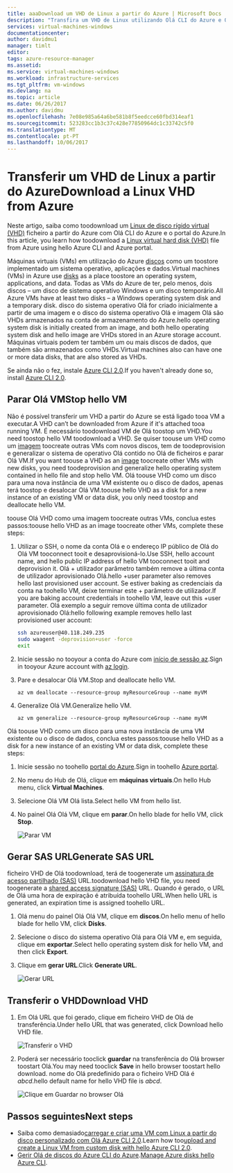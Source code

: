 ```yaml
---
title: aaaDownload um VHD de Linux a partir do Azure | Microsoft Docs
description: "Transfira um VHD de Linux utilizando Olá CLI do Azure e Olá portal do Azure."
services: virtual-machines-windows
documentationcenter: 
author: davidmu1
manager: timlt
editor: 
tags: azure-resource-manager
ms.assetid: 
ms.service: virtual-machines-windows
ms.workload: infrastructure-services
ms.tgt_pltfrm: vm-windows
ms.devlang: na
ms.topic: article
ms.date: 06/26/2017
ms.author: davidmu
ms.openlocfilehash: 7e08e985a64a6be581b8f5eedcce60fbd314eaf1
ms.sourcegitcommit: 523283cc1b3c37c428e77850964dc1c33742c5f0
ms.translationtype: MT
ms.contentlocale: pt-PT
ms.lasthandoff: 10/06/2017
---
```

# <a name="download-a-linux-vhd-from-azure"></a><span data-ttu-id="1055d-103">Transferir um VHD de Linux a partir do Azure</span><span class="sxs-lookup"><span data-stu-id="1055d-103">Download a Linux VHD from Azure</span></span>

<span data-ttu-id="1055d-104">Neste artigo, saiba como toodownload um [Linux de disco rígido virtual (VHD)](about-disks-and-vhds.md?toc=%2fazure%2fvirtual-machines%2flinux%2ftoc.json) ficheiro a partir do Azure com Olá CLI do Azure e o portal do Azure.</span><span class="sxs-lookup"><span data-stu-id="1055d-104">In this article, you learn how toodownload a [Linux virtual hard disk (VHD)](about-disks-and-vhds.md?toc=%2fazure%2fvirtual-machines%2flinux%2ftoc.json) file from Azure using hello Azure CLI and Azure portal.</span></span> 

<span data-ttu-id="1055d-105">Máquinas virtuais (VMs) em utilização do Azure [discos](../windows/managed-disks-overview.md?toc=%2fazure%2fvirtual-machines%2flinux%2ftoc.json) como um toostore implementado um sistema operativo, aplicações e dados.</span><span class="sxs-lookup"><span data-stu-id="1055d-105">Virtual machines (VMs) in Azure use [disks](../windows/managed-disks-overview.md?toc=%2fazure%2fvirtual-machines%2flinux%2ftoc.json) as a place toostore an operating system, applications, and data.</span></span> <span data-ttu-id="1055d-106">Todas as VMs do Azure de ter, pelo menos, dois discos – um disco de sistema operativo Windows e um disco temporário.</span><span class="sxs-lookup"><span data-stu-id="1055d-106">All Azure VMs have at least two disks – a Windows operating system disk and a temporary disk.</span></span> <span data-ttu-id="1055d-107">disco do sistema operativo Olá for criado inicialmente a partir de uma imagem e o disco do sistema operativo Olá e imagem Olá são VHDs armazenados na conta de armazenamento do Azure.</span><span class="sxs-lookup"><span data-stu-id="1055d-107">hello operating system disk is initially created from an image, and both hello operating system disk and hello image are VHDs stored in an Azure storage account.</span></span> <span data-ttu-id="1055d-108">Máquinas virtuais podem ter também um ou mais discos de dados, que também são armazenados como VHDs.</span><span class="sxs-lookup"><span data-stu-id="1055d-108">Virtual machines also can have one or more data disks, that are also stored as VHDs.</span></span>

<span data-ttu-id="1055d-109">Se ainda não o fez, instale [Azure CLI 2.0](https://docs.microsoft.com/cli/azure/install-az-cli2).</span><span class="sxs-lookup"><span data-stu-id="1055d-109">If you haven't already done so, install [Azure CLI 2.0](https://docs.microsoft.com/cli/azure/install-az-cli2).</span></span>

## <a name="stop-hello-vm"></a><span data-ttu-id="1055d-110">Parar Olá VM</span><span class="sxs-lookup"><span data-stu-id="1055d-110">Stop hello VM</span></span>

<span data-ttu-id="1055d-111">Não é possível transferir um VHD a partir do Azure se está ligado tooa VM a executar.</span><span class="sxs-lookup"><span data-stu-id="1055d-111">A VHD can’t be downloaded from Azure if it's attached tooa running VM.</span></span> <span data-ttu-id="1055d-112">É necessário toodownload VM de Olá toostop um VHD.</span><span class="sxs-lookup"><span data-stu-id="1055d-112">You need toostop hello VM toodownload a VHD.</span></span> <span data-ttu-id="1055d-113">Se quiser toouse um VHD como um [imagem](tutorial-custom-images.md) toocreate outras VMs com novos discos, tem de toodeprovision e generalizar o sistema de operativo Olá contido no Olá de ficheiros e parar Olá VM.</span><span class="sxs-lookup"><span data-stu-id="1055d-113">If you want toouse a VHD as an [image](tutorial-custom-images.md) toocreate other VMs with new disks, you need toodeprovision and generalize hello operating system contained in hello file and stop hello VM.</span></span> <span data-ttu-id="1055d-114">Olá toouse VHD como um disco para uma nova instância de uma VM existente ou o disco de dados, apenas terá toostop e desalocar Olá VM.</span><span class="sxs-lookup"><span data-stu-id="1055d-114">toouse hello VHD as a disk for a new instance of an existing VM or data disk, you only need toostop and deallocate hello VM.</span></span>

<span data-ttu-id="1055d-115">toouse Olá VHD como uma imagem toocreate outras VMs, conclua estes passos:</span><span class="sxs-lookup"><span data-stu-id="1055d-115">toouse hello VHD as an image toocreate other VMs, complete these steps:</span></span>

1. <span data-ttu-id="1055d-116">Utilizar o SSH, o nome da conta Olá e o endereço IP público de Olá do Olá VM tooconnect tooit e desaprovisioná-lo.</span><span class="sxs-lookup"><span data-stu-id="1055d-116">Use SSH, hello account name, and hello public IP address of hello VM tooconnect tooit and deprovision it.</span></span> <span data-ttu-id="1055d-117">Olá + utilizador parâmetro também remove a última conta de utilizador aprovisionado Olá.</span><span class="sxs-lookup"><span data-stu-id="1055d-117">hello +user parameter also removes hello last provisioned user account.</span></span> <span data-ttu-id="1055d-118">Se estiver baking as credenciais da conta na toohello VM, deixe terminar este + parâmetro de utilizador.</span><span class="sxs-lookup"><span data-stu-id="1055d-118">If you are baking account credentials in toohello VM, leave out this +user parameter.</span></span> <span data-ttu-id="1055d-119">Olá exemplo a seguir remove última conta de utilizador aprovisionado Olá:</span><span class="sxs-lookup"><span data-stu-id="1055d-119">hello following example removes hello last provisioned user account:</span></span>

    ```bash
    ssh azureuser@40.118.249.235
    sudo waagent -deprovision+user -force
    exit 
    ```

2. <span data-ttu-id="1055d-120">Inicie sessão no tooyour a conta do Azure com [início de sessão az](https://docs.microsoft.com/cli/azure/#login).</span><span class="sxs-lookup"><span data-stu-id="1055d-120">Sign in tooyour Azure account with [az login](https://docs.microsoft.com/cli/azure/#login).</span></span>
3. <span data-ttu-id="1055d-121">Pare e desalocar Olá VM.</span><span class="sxs-lookup"><span data-stu-id="1055d-121">Stop and deallocate hello VM.</span></span>

    ```azurecli
    az vm deallocate --resource-group myResourceGroup --name myVM
    ```

4. <span data-ttu-id="1055d-122">Generalize Olá VM.</span><span class="sxs-lookup"><span data-stu-id="1055d-122">Generalize hello VM.</span></span> 

    ```azurecli
    az vm generalize --resource-group myResourceGroup --name myVM
    ``` 

<span data-ttu-id="1055d-123">Olá toouse VHD como um disco para uma nova instância de uma VM existente ou o disco de dados, conclua estes passos:</span><span class="sxs-lookup"><span data-stu-id="1055d-123">toouse hello VHD as a disk for a new instance of an existing VM or data disk, complete these steps:</span></span>

1.  <span data-ttu-id="1055d-124">Inicie sessão no toohello [portal do Azure](https://portal.azure.com/).</span><span class="sxs-lookup"><span data-stu-id="1055d-124">Sign in toohello [Azure portal](https://portal.azure.com/).</span></span>
2.  <span data-ttu-id="1055d-125">No menu do Hub de Olá, clique em **máquinas virtuais**.</span><span class="sxs-lookup"><span data-stu-id="1055d-125">On hello Hub menu, click **Virtual Machines**.</span></span>
3.  <span data-ttu-id="1055d-126">Selecione Olá VM Olá lista.</span><span class="sxs-lookup"><span data-stu-id="1055d-126">Select hello VM from hello list.</span></span>
4.  <span data-ttu-id="1055d-127">No painel Olá Olá VM, clique em **parar**.</span><span class="sxs-lookup"><span data-stu-id="1055d-127">On hello blade for hello VM, click **Stop**.</span></span>

    ![Parar VM](./media/download-vhd/export-stop.png)

## <a name="generate-sas-url"></a><span data-ttu-id="1055d-129">Gerar SAS URL</span><span class="sxs-lookup"><span data-stu-id="1055d-129">Generate SAS URL</span></span>

<span data-ttu-id="1055d-130">ficheiro VHD de Olá toodownload, terá de toogenerate um [assinatura de acesso partilhado (SAS)](../../storage/common/storage-dotnet-shared-access-signature-part-1.md?toc=%2fazure%2fvirtual-machines%2fwindows%2ftoc.json) URL.</span><span class="sxs-lookup"><span data-stu-id="1055d-130">toodownload hello VHD file, you need toogenerate a [shared access signature (SAS)](../../storage/common/storage-dotnet-shared-access-signature-part-1.md?toc=%2fazure%2fvirtual-machines%2fwindows%2ftoc.json) URL.</span></span> <span data-ttu-id="1055d-131">Quando é gerado, o URL de Olá uma hora de expiração é atribuída toohello URL.</span><span class="sxs-lookup"><span data-stu-id="1055d-131">When hello URL is generated, an expiration time is assigned toohello URL.</span></span>

1.  <span data-ttu-id="1055d-132">Olá menu do painel Olá Olá VM, clique em **discos**.</span><span class="sxs-lookup"><span data-stu-id="1055d-132">On hello menu of hello blade for hello VM, click **Disks**.</span></span>
2.  <span data-ttu-id="1055d-133">Selecione o disco do sistema operativo Olá para Olá VM e, em seguida, clique em **exportar**.</span><span class="sxs-lookup"><span data-stu-id="1055d-133">Select hello operating system disk for hello VM, and then click **Export**.</span></span>
3.  <span data-ttu-id="1055d-134">Clique em **gerar URL**.</span><span class="sxs-lookup"><span data-stu-id="1055d-134">Click **Generate URL**.</span></span>

    ![Gerar URL](./media/download-vhd/export-generate.png)

## <a name="download-vhd"></a><span data-ttu-id="1055d-136">Transferir o VHD</span><span class="sxs-lookup"><span data-stu-id="1055d-136">Download VHD</span></span>

1.  <span data-ttu-id="1055d-137">Em Olá URL que foi gerado, clique em ficheiro VHD de Olá de transferência.</span><span class="sxs-lookup"><span data-stu-id="1055d-137">Under hello URL that was generated, click Download hello VHD file.</span></span>

    ![Transferir o VHD](./media/download-vhd/export-download.png)

2.  <span data-ttu-id="1055d-139">Poderá ser necessário tooclick **guardar** na transferência do Olá browser toostart Olá.</span><span class="sxs-lookup"><span data-stu-id="1055d-139">You may need tooclick **Save** in hello browser toostart hello download.</span></span> <span data-ttu-id="1055d-140">nome do Olá predefinido para o ficheiro VHD Olá é *abcd*.</span><span class="sxs-lookup"><span data-stu-id="1055d-140">hello default name for hello VHD file is *abcd*.</span></span>

    ![Clique em Guardar no browser Olá](./media/download-vhd/export-save.png)

## <a name="next-steps"></a><span data-ttu-id="1055d-142">Passos seguintes</span><span class="sxs-lookup"><span data-stu-id="1055d-142">Next steps</span></span>

- <span data-ttu-id="1055d-143">Saiba como demasiado[carregar e criar uma VM com Linux a partir do disco personalizado com Olá Azure CLI 2.0](upload-vhd.md?toc=%2fazure%2fvirtual-machines%2flinux%2ftoc.json).</span><span class="sxs-lookup"><span data-stu-id="1055d-143">Learn how too[upload and create a Linux VM from custom disk with hello Azure CLI 2.0](upload-vhd.md?toc=%2fazure%2fvirtual-machines%2flinux%2ftoc.json).</span></span> 
- <span data-ttu-id="1055d-144">[Gerir Olá de discos do Azure CLI do Azure](tutorial-manage-disks.md?toc=%2fazure%2fvirtual-machines%2flinux%2ftoc.json).</span><span class="sxs-lookup"><span data-stu-id="1055d-144">[Manage Azure disks hello Azure CLI](tutorial-manage-disks.md?toc=%2fazure%2fvirtual-machines%2flinux%2ftoc.json).</span></span>

